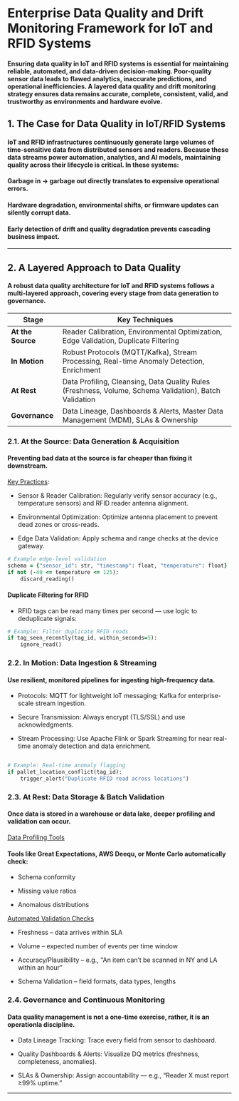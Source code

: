 # Enterprise Data Quality and Drift Monitoring Framework for IoT and RFID Systems

#### Ensuring data quality in IoT and RFID systems is essential for maintaining reliable, automated, and data-driven decision-making. Poor-quality sensor data leads to flawed analytics, inaccurate predictions, and operational inefficiencies. A layered data quality and drift monitoring strategy ensures data remains accurate, complete, consistent, valid, and trustworthy as environments and hardware evolve.


## 1. The Case for Data Quality in IoT/RFID Systems

#### IoT and RFID infrastructures continuously generate large volumes of time-sensitive data from distributed sensors and readers. Because these data streams power automation, analytics, and AI models, maintaining quality across their lifecycle is critical. In these systems:

#### Garbage in → garbage out directly translates to expensive operational errors.

#### Hardware degradation, environmental shifts, or firmware updates can silently corrupt data.

#### Early detection of drift and quality degradation prevents cascading business impact.

---


## 2. A Layered Approach to Data Quality

#### A robust data quality architecture for IoT and RFID systems follows a multi-layered approach, covering every stage from data generation to governance.

| **Stage**         | **Key Techniques**                                                                                     |
| ----------------- | ------------------------------------------------------------------------------------------------------ |
| **At the Source** | Reader Calibration, Environmental Optimization, Edge Validation, Duplicate Filtering                   |
| **In Motion**     | Robust Protocols (MQTT/Kafka), Stream Processing, Real-time Anomaly Detection, Enrichment              |
| **At Rest**       | Data Profiling, Cleansing, Data Quality Rules (Freshness, Volume, Schema Validation), Batch Validation |
| **Governance**    | Data Lineage, Dashboards & Alerts, Master Data Management (MDM), SLAs & Ownership                      |


### 2.1. At the Source: Data Generation & Acquisition

#### Preventing bad data at the source is far cheaper than fixing it downstream.

<ins>Key Practices</ins>:

- Sensor & Reader Calibration: Regularly verify sensor accuracy (e.g., temperature sensors) and RFID reader antenna alignment.

- Environmental Optimization: Optimize antenna placement to prevent dead zones or cross-reads.

- Edge Data Validation: Apply schema and range checks at the device gateway.


```ruby
# Example edge-level validation
schema = {"sensor_id": str, "timestamp": float, "temperature": float}
if not (-40 <= temperature <= 125):
    discard_reading()

```

#### Duplicate Filtering for RFID

* RFID tags can be read many times per second — use logic to deduplicate signals:

```ruby
# Example: Filter duplicate RFID reads
if tag_seen_recently(tag_id, within_seconds=5):
    ignore_read()


```

### 2.2. In Motion: Data Ingestion & Streaming

#### Use resilient, monitored pipelines for ingesting high-frequency data.

* Protocols: MQTT for lightweight IoT messaging; Kafka for enterprise-scale stream ingestion.

* Secure Transmission: Always encrypt (TLS/SSL) and use acknowledgments.

* Stream Processing: Use Apache Flink or Spark Streaming for near real-time anomaly detection and data enrichment.

```ruby

# Example: Real-time anomaly flagging
if pallet_location_conflict(tag_id):
    trigger_alert("Duplicate RFID read across locations")


```

### 2.3. At Rest: Data Storage & Batch Validation

#### Once data is stored in a warehouse or data lake, deeper profiling and validation can occur.

<ins>Data Profiling Tools</ins>

#### Tools like Great Expectations, AWS Deequ, or Monte Carlo automatically check:

- Schema conformity

- Missing value ratios

- Anomalous distributions

<ins>Automated Validation Checks</ins>

- Freshness – data arrives within SLA

- Volume – expected number of events per time window

- Accuracy/Plausibility – e.g., "An item can’t be scanned in NY and LA within an hour"

- Schema Validation – field formats, data types, lengths


### 2.4. Governance and Continuous Monitoring

#### Data quality management is not a one-time exercise, rather, it is an operationla discipline.

- Data Lineage Tracking: Trace every field from sensor to dashboard.

- Quality Dashboards & Alerts: Visualize DQ metrics (freshness, completeness, anomalies).

- SLAs & Ownership: Assign accountability — e.g., “Reader X must report ≥99% uptime.”

---


